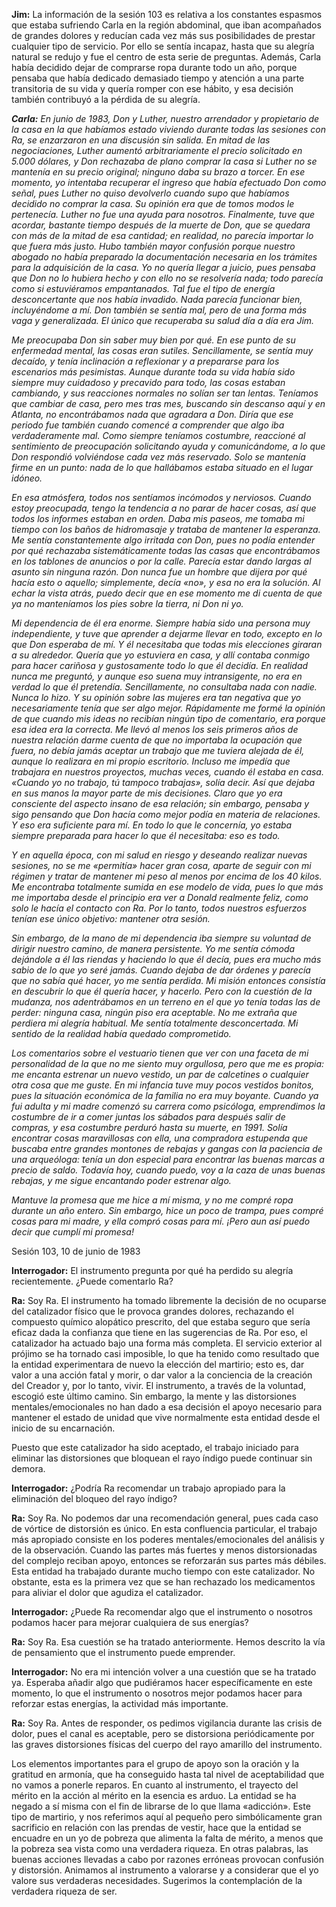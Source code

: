 <p><strong>Jim:</strong> La información de la sesión 103 es relativa a los constantes espasmos que estaba sufriendo Carla en la región abdominal, que iban acompañados de grandes dolores y reducían cada vez más sus posibilidades de prestar cualquier tipo de servicio. Por ello se sentía incapaz, hasta que su alegría natural se redujo y fue el centro de esta serie de preguntas. Además, Carla había decidido dejar de comprarse ropa durante todo un año, porque pensaba que había dedicado demasiado tiempo y atención a una parte transitoria de su vida y quería romper con ese hábito, y esa decisión también contribuyó a la pérdida de su alegría.</p>
<p><em><strong>Carla:</strong> En junio de 1983, Don y Luther, nuestro arrendador y propietario de la casa en la que habíamos estado viviendo durante todas las sesiones con Ra, se enzarzaron en una discusión sin salida. En mitad de las negociaciones, Luther aumentó arbitrariamente el precio solicitado en 5.000 dólares, y Don rechazaba de plano comprar la casa si Luther no se mantenía en su precio original; ninguno daba su brazo a torcer. En ese momento, yo intentaba recuperar el ingreso que había efectuado Don como señal, pues Luther no quiso devolverlo cuando supo que habíamos decidido no comprar la casa. Su opinión era que de tomos modos le pertenecía. Luther no fue una ayuda para nosotros. Finalmente, tuve que acordar, bastante tiempo después de la muerte de Don, que se quedara con más de la mitad de esa cantidad; en realidad, no parecía importar lo que fuera más justo. Hubo también mayor confusión porque nuestro abogado no había preparado la documentación necesaria en los trámites para la adquisición de la casa. Yo no quería llegar a juicio, pues pensaba que Don no lo hubiera hecho y con ello no se resolvería nada; todo parecía como si estuviéramos empantanados. Tal fue el tipo de energía desconcertante que nos había invadido. Nada parecía funcionar bien, incluyéndome a mí. Don también se sentía mal, pero de una forma más vaga y generalizada. El único que recuperaba su salud día a día era Jim.</em></p>
<p><em>Me preocupaba Don sin saber muy bien por qué. En ese punto de su enfermedad mental, las cosas eran sutiles. Sencillamente, se sentía muy decaído, y tenía inclinación a reflexionar y a prepararse para los escenarios más pesimistas. Aunque durante toda su vida había sido siempre muy cuidadoso y precavido para todo, las cosas estaban cambiando, y sus reacciones normales no solían ser tan lentas. Teníamos que cambiar de casa, pero mes tras mes, buscando sin descanso aquí y en Atlanta, no encontrábamos nada que agradara a Don. Diría que ese periodo fue también cuando comencé a comprender que algo iba verdaderamente mal. Como siempre teníamos costumbre, reaccioné al sentimiento de preocupación solicitando ayuda y comunicándome, a lo que Don respondió volviéndose cada vez más reservado. Solo se mantenía firme en un punto: nada de lo que hallábamos estaba situado en el lugar idóneo.</em></p>
<p><em>En esa atmósfera, todos nos sentíamos incómodos y nerviosos. Cuando estoy preocupada, tengo la tendencia a no parar de hacer cosas, así que todos los informes estaban en orden. Daba mis paseos, me tomaba mi tiempo con los baños de hidromasaje y trataba de mantener la esperanza. Me sentía constantemente algo irritada con Don, pues no podía entender por qué rechazaba sistemáticamente todas las casas que encontrábamos en los tablones de anuncios o por la calle. Parecía estar dando largas al asunto sin ninguna razón. Don nunca fue un hombre que dijera por qué hacía esto o aquello; simplemente, decía «no», y esa no era la solución. Al echar la vista atrás, puedo decir que en ese momento me di cuenta de que ya no manteníamos los pies sobre la tierra, ni Don ni yo.</em></p>
<p><em>Mi dependencia de él era enorme. Siempre había sido una persona muy independiente, y tuve que aprender a dejarme llevar en todo, excepto en lo que Don esperaba de mí. Y él necesitaba que todas mis elecciones giraran a su alrededor. Quería que yo estuviera en casa, y allí contaba conmigo para hacer cariñosa y gustosamente todo lo que él decidía. En realidad nunca me preguntó, y aunque eso suena muy intransigente, no era en verdad lo que él pretendía. Sencillamente, no consultaba nada con nadie. Nunca lo hizo. Y su opinión sobre las mujeres era tan negativa que yo necesariamente tenía que ser algo mejor. Rápidamente me formé la opinión de que cuando mis ideas no recibían ningún tipo de comentario, era porque esa idea era la correcta. Me llevó al menos los seis primeros años de nuestra relación darme cuenta de que no importaba la ocupación que fuera, no debía jamás aceptar un trabajo que me tuviera alejada de él, aunque lo realizara en mi propio escritorio. Incluso me impedía que trabajara en nuestros proyectos, muchas veces, cuando él estaba en casa. «Cuando yo no trabajo, tú tampoco trabajas», solía decir. Así que dejaba en sus manos la mayor parte de mis decisiones. Claro que yo era consciente del aspecto insano de esa relación; sin embargo, pensaba y sigo pensando que Don hacía como mejor podía en materia de relaciones. Y eso era suficiente para mí. En todo lo que le concernía, yo estaba siempre preparada para hacer lo que él necesitaba: eso es todo.</em></p>
<p><em>Y en aquella época, con mi salud en riesgo y deseando realizar nuevas sesiones, no se me «permitía» hacer gran cosa, aparte de seguir con mi régimen y tratar de mantener mi peso al menos por encima de los 40 kilos. Me encontraba totalmente sumida en ese modelo de vida, pues lo que más me importaba desde el principio era ver a Donald realmente feliz, como solo le hacía el contacto con Ra. Por lo tanto, todos nuestros esfuerzos tenían ese único objetivo: mantener otra sesión.</em></p>
<p><em>Sin embargo, de la mano de mi dependencia iba siempre su voluntad de dirigir nuestro camino, de manera persistente. Yo me sentía cómoda dejándole a él las riendas y haciendo lo que él decía, pues era mucho más sabio de lo que yo seré jamás. Cuando dejaba de dar órdenes y parecía que no sabía qué hacer, yo me sentía perdida. Mi misión entonces consistía en descubrir lo que él quería hacer, y hacerlo. Pero con la cuestión de la mudanza, nos adentrábamos en un terreno en el que yo tenía todas las de perder: ninguna casa, ningún piso era aceptable. No me extraña que perdiera mi alegría habitual. Me sentía totalmente desconcertada. Mi sentido de la realidad había quedado comprometido.</em></p>
<p><em>Los comentarios sobre el vestuario tienen que ver con una faceta de mi personalidad de la que no me siento muy orgullosa, pero que me es propia: me encanta estrenar un nuevo vestido, un par de calcetines o cualquier otra cosa que me guste. En mi infancia tuve muy pocos vestidos bonitos, pues la situación económica de la familia no era muy boyante. Cuando ya fui adulta y mi madre comenzó su carrera como psicóloga, emprendimos la costumbre de ir a comer juntas los sábados para después salir de compras, y esa costumbre perduró hasta su muerte, en 1991. Solía encontrar cosas maravillosas con ella, una compradora estupenda que buscaba entre grandes montones de rebajas y gangas con la paciencia de una arqueóloga: tenía un don especial para encontrar las buenas marcas a precio de saldo. Todavía hoy, cuando puedo, voy a la caza de unas buenas rebajas, y me sigue encantando poder estrenar algo.</em></p>
<p><em>Mantuve la promesa que me hice a mí misma, y no me compré ropa durante un año entero. Sin embargo, hice un poco de trampa, pues compré cosas para mi madre, y ella compró cosas para mí. ¡Pero aun así puedo decir que cumplí mi promesa!</em></p>
<p class="transcript-sub-title">Sesión 103, 10 de junio de 1983</p>
<p><strong>Interrogador:</strong> El instrumento pregunta por qué ha perdido su alegría recientemente. ¿Puede comentarlo Ra?</p>
<p><strong>Ra:</strong> Soy Ra. El instrumento ha tomado libremente la decisión de no ocuparse del catalizador físico que le provoca grandes dolores, rechazando el compuesto químico alopático prescrito, del que estaba seguro que sería eficaz dada la confianza que tiene en las sugerencias de Ra. Por eso, el catalizador ha actuado bajo una forma más completa. El servicio exterior al prójimo se ha tornado casi imposible, lo que ha tenido como resultado que la entidad experimentara de nuevo la elección del martirio; esto es, dar valor a una acción fatal y morir, o dar valor a la conciencia de la creación del Creador y, por lo tanto, vivir. El instrumento, a través de la voluntad, escogió este último camino. Sin embargo, la mente y las distorsiones mentales/emocionales no han dado a esa decisión el apoyo necesario para mantener el estado de unidad que vive normalmente esta entidad desde el inicio de su encarnación.</p>
<p>Puesto que este catalizador ha sido aceptado, el trabajo iniciado para eliminar las distorsiones que bloquean el rayo índigo puede continuar sin demora.</p>
<p><strong>Interrogador:</strong> ¿Podría Ra recomendar un trabajo apropiado para la eliminación del bloqueo del rayo índigo?</p>
<p><strong>Ra:</strong> Soy Ra. No podemos dar una recomendación general, pues cada caso de vórtice de distorsión es único. En esta confluencia particular, el trabajo más apropiado consiste en los poderes mentales/emocionales del análisis y de la observación. Cuando las partes más fuertes y menos distorsionadas del complejo reciban apoyo, entonces se reforzarán sus partes más débiles. Esta entidad ha trabajado durante mucho tiempo con este catalizador. No obstante, esta es la primera vez que se han rechazado los medicamentos para aliviar el dolor que agudiza el catalizador.</p>
<p><strong>Interrogador:</strong> ¿Puede Ra recomendar algo que el instrumento o nosotros podamos hacer para mejorar cualquiera de sus energías?</p>
<p><strong>Ra:</strong> Soy Ra. Esa cuestión se ha tratado anteriormente. Hemos descrito la vía de pensamiento que el instrumento puede emprender.</p>
<p><strong>Interrogador:</strong> No era mi intención volver a una cuestión que se ha tratado ya. Esperaba añadir algo que pudiéramos hacer específicamente en este momento, lo que el instrumento o nosotros mejor podamos hacer para reforzar estas energías, la actividad más importante.</p>
<p><strong>Ra:</strong> Soy Ra. Antes de responder, os pedimos vigilancia durante las crisis de dolor, pues el canal es aceptable, pero se distorsiona periódicamente por las graves distorsiones físicas del cuerpo del rayo amarillo del instrumento.</p>
<p>Los elementos importantes para el grupo de apoyo son la oración y la gratitud en armonía, que ha conseguido hasta tal nivel de aceptabilidad que no vamos a ponerle reparos. En cuanto al instrumento, el trayecto del mérito en la acción al mérito en la esencia es arduo. La entidad se ha negado a sí misma con el fin de librarse de lo que llama «adicción». Este tipo de martirio, y nos referimos aquí al pequeño pero simbólicamente gran sacrificio en relación con las prendas de vestir, hace que la entidad se encuadre en un yo de pobreza que alimenta la falta de mérito, a menos que la pobreza sea vista como una verdadera riqueza. En otras palabras, las buenas acciones llevadas a cabo por razones erróneas provocan confusión y distorsión. Animamos al instrumento a valorarse y a considerar que el yo valore sus verdaderas necesidades. Sugerimos la contemplación de la verdadera riqueza de ser.</p>